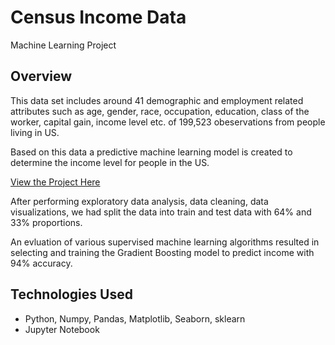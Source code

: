 # Census Income Data
Machine Learning Project

## Overview
This data set includes around 41 demographic and employment related attributes such as age, gender, race, occupation, education, class of the worker, capital gain, income level etc. of 199,523 obeservations from people living in US.

Based on this data a predictive machine learning model is created to determine the income level for people in the US.

[View the Project Here](https://github.com/Capstone3/Census-Income/blob/master/CensusIncome.ipynb)

After performing exploratory data analysis, data cleaning, data visualizations, we had split the data into train and test data with 64% and 33% proportions.

An evluation of various supervised machine learning algorithms resulted in selecting and training the Gradient Boosting model to predict income with 94% accuracy.

## Technologies Used
- Python, Numpy, Pandas, Matplotlib, Seaborn, sklearn
- Jupyter Notebook
